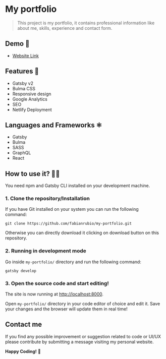 # My portfolio

> This project is my portfolio, it contains professional information like about me, skills, experience and contact form.

## Demo 💯

- [Website Link](https://fabianrubio.dev)

## Features 🚀

- Gatsby v2
- Bulma CSS
- Responsive design
- Google Analytics
- SEO
- Netlify Deployment

## Languages and Frameworks ⚛️

- Gatsby
- Bulma
- SASS
- GraphQL
- React

## How to use it? 👨‍💻

You need npm and Gatsby CLI installed on your development machine.

### 1. Clone the repository/Installation

If you have Git installed on your system you can run the following command:

`git clone https://github.com/fabianrubio/my-portfolio.git`

Otherwise you can directly download it clicking on download button on this repository.

### 2. Running in development mode

Go inside `my-portfolio/` directory and run the following command:

`gatsby develop`

### 3. Open the source code and start editing!

The site is now running at
[http://localhost:8000](http://localhost:8000).

Open `my-portfolio/` directory in your code editor of choice and edit it. Save your changes and the browser will update them in real time!

## Contact me

If you find any possible improvement or suggestion related to code or UI/UX please contribute by submitting a message visiting my personal website.

**Happy Coding!** 🎉
